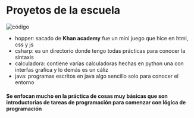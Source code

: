 # Proyetos de la escuela 
![código](https://th.bing.com/th/id/R.20411b6a406b96a0e2f3223f8e6b0aa8?rik=9p6tD8gjg9M2JQ&pid=ImgRaw&r=0)

- hopper: sacado de __Khan academy__ fue un mini juego que hice en html, css y js
- csharp: es un directorio donde tengo todas prácticas para conocer la sintaxis
- calculadora: contiene varias calculadoras hechas en python una con interfas grafica y lo demás es un cáliz
- java: programas escritos en java algo sencillo solo para conocer el entorno

#### Se enfocan mucho en la práctica de cosas muy básicas que son introductorias de tareas de programación para comenzar con lógica de programación 





